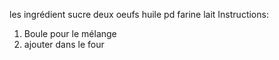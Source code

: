 les ingrédient 
sucre 
deux oeufs
huile 
pd
farine 
lait
Instructions:
1. Boule pour le mélange
2. ajouter dans le four
